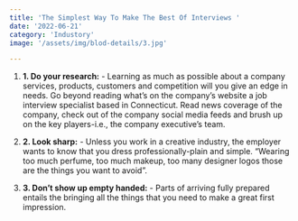 ```yaml
---
title: 'The Simplest Way To Make The Best Of Interviews '
date: '2022-06-21'
category: 'Industory'
image: '/assets/img/blod-details/3.jpg'

---
```

1. **1. Do your research:** - Learning as much as possible about a company services, products, customers and competition will you give an edge in needs. Go beyond reading what’s on the company’s website a job interview specialist based in Connecticut. Read news coverage of the company, check out of the company social media feeds and brush up on the key players-i.e., the company executive’s team.

2. **2. Look sharp:** - Unless you work in a creative industry, the employer wants to know that you dress professionally-plain and simple. “Wearing too much perfume, too much makeup, too many designer logos those are the things you want to avoid”.

3. **3. Don’t show up empty handed:** - Parts of arriving fully prepared entails the bringing all the things that you need to make a great first impression.